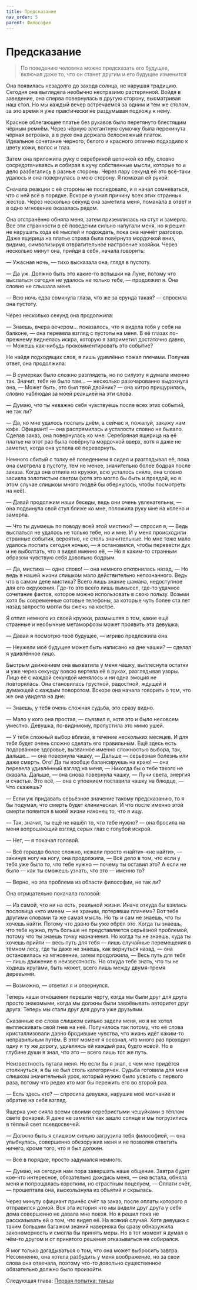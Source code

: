 ```yaml
---
title: Предсказание
nav_order: 5
parent: Философия
---
```


# Предсказание

>  По поведению человека можно предсказать его будущее, включая даже
>  то, что он станет другим и его будущее изменится


Она появилась незадолго до захода солнца, не нарушая традицию.
Сегодня она выглядела необычно неотразимо растерянной.  Войдя в
заведение, она сперва повернулась в другую сторону, высматривая наш
стол.  Но мы каждый вечер встречаемся за одним и тем же столом, за это
время я уже практически не раздумывая подхожу к нему.

Красное облегающее платье без рукавов было перетянуто блестящим чёрным
ремнём.  Через чёрную элегантную сумочку была перекинута чёрная
ветровка, а в руке она держала белоснежный платок.  Идеальное
сочетание черного, белого и красного отлично подходило к цвету кожи,
волос и глаз.

Затем она приложила руку с серебряной цепочкой ко лбу, словно
сосредотачиваясь и собирая в кучу собственные мысли, которые то и дело
разбегались в разные стороны.  Через пару секунд ей это всё-таки
удалось и она повернулась в мою сторону.  Я помахал ей рукой.

Сначала реакции с её стороны не последовало, и я начал сомневаться,
что с ней всё в порядке.  Вскоре я узнал причину всех этих странных
жестов.  Через несколько секунд она заметила меня, помахала в ответ и
в одно мгновение оказалась рядом.

Она отстранённо обняла меня, затем приземлилась на стул и замерла.
Все эти странности в её поведении сильно напугали меня, но я решил не
нарушать хода её мыслей и подождать, пока она начнёт разговор.  Даже
ящерица на платье справа была повёрнута мордочкой вниз, видимо,
символизируя отвратительное настроение хозяйки.  Через несколько минут
она, прийдя в себя, начала говорить:

— Ужасная ночь, — тихо высказала она, глядя в пустоту.

— Да уж.  Должно быть это какие-то вспышки на Луне, потому что
выспаться сегодня не удалось не только тебе, — продолжил я.  Она
словно не слышала меня.

— Всю ночь едва сомкнула глаза, что же за ерунда такая? — спросила
она пустоту.

Через несколько секунд она продолжила:

— Знаешь, вчера вечером... показалось, что я видела тебя у себя на
балконе, — она перевела взгляд с пустоты на меня.  В её глазах
по-прежнему виднелась искра, которую я заприметил достаточно давно,
— Можешь как-нибудь прокомментировать это событие?

Не найдя подходящих слов, я лишь удивлённо пожал плечами.  Получив
ответ, она продолжила:

— В сумерках было сложно разглядеть, но по силуэту я думала именно
так.  Значит, тебя не было там... — несколько разочарованно
выдохнула она, — Может быть, это был твой двойник? — она хитро
прищурилась, словно наблюдая за моей реакцией на эти слова.

— Думаю, что ты неважно себя чувствуешь после всех этих событий, не
так ли?

— Да, но мне удалось поспать днём, а сейчас я, пожалуй, закажу нам
кофе.  Официант! — она распрямилась и усталости словно не бывало.
Сделав заказ, она повернулась ко мне.  Серебряная ящерица на её платье
на этот раз была повёрнута мордочкой вверх, хотя я даже не заметил,
когда она успела её перевернуть.

Немного сбитый с толку её поведением я сидел и разглядывал её, пока
она смотрела в пустоту, тем не менее, значительно более бодрая после
заказа.  Когда она отпила из кружки, всю усталось сняло, она словно
засияла золотистым светом (хотя это могло бы быть и правдой, но в этом
случае слишком много людей бы обернулось, чтобы посмотреть на неё).

— Давай продолжим наши беседы, ведь они очень увлекательны, — она
подвинула свой стул ближе ко мне, положила руку мне на колено и
замерла.

— Что ты думаешь по поводу всей этой мистики? — спросил я, —
Ведь выспаться не удалось не только тебе, но и мне.  И у меня
происходили странные события, вероятно, не столь значительные.  Но мне
тоже мало удалось поспать сегодня ночью, — я остановился, чтобы
перевести дух и не выболтать, что я видел именно её, — Но я каким-то
странным образом чувствую себя довольно бодрым.

— Да, мистика — одно слово! — она немного отклонилась назад, — Но ведь
в нашей жизни слишком мало действительно непознанного.  Ведь что в
самом деле мистика?  Всего лишь знание шамана, недоступное для его
окружения.  Где-то это всего лишь вымысел, где-то удачное сочетание
фактов, которое можно использовать в свою пользу.  Возьми хотя бы
современные сотовые телефоны, за которые чуть более ста лет назад
запросто могли бы сжечь на костре.

Я отпил немного из своей кружки, размышляя о том, какие ещё странные и
необычные метаморфозы может проявить эта девушка.

— Давай я посмотрю твоё будущее, — игриво предложила она.

— Неужели моё будущее может быть написано на дне чашки? — сделал я
удивлённое лицо.

Быстрым движением она выхватила у меня чашку, выплеснула остатки и уже
через секунду вовсю вертела её в руках, разглядывая узоры.  Лицо её с
каждой секундой менялось и ни одна эмоция не повторялась.  Она
становилась грустной, радостной, ждущей и думающей с каждым поворотом.
Вскоре она начала говорить о том, что же она увидела на дне:

— Знаешь, у тебя очень сложная судьба, это сразу видно.

— Мало у кого она простая, — съязвил я, хотя это и было несовсем
уместно.  Девушка, по-видимому, пропустила это мимо ушей.

— У тебя сложный выбор вблизи, в течение нескольких месяцев.  И для
тебя будет очень сложно сделать его правильным.  Ещё здесь есть
подорванное здоровье, вызванное именно сложностью выбора, так,
дальше... — она повернула чашку, — Дальше — серьёзная болезнь или даже
смерть.  Ого!  Да ты вообще балансируешь на краю! — она перевела
удивлённый взгляд на меня, — Никогда бы о тебе такого не сказала.
Дальше, — она снова повернула чашку, — Лучи света, энергия и счастье.
Это всё, — она с упоением поставила чашку на блюдце, — Что скажешь?

— Если уж придавать серьёзное значение такому предсказанию, то я бы
подумал, что смерть будет клиническая.  И что после именно этой смерти
появится в моей жизни наконец то, что я ищу.

— Так, значит, ты ещё не нашёл то, что тебе нужно? — она бросила
на меня вопрошающий взгляд серых глаз с голубой искрой.

— Нет, — я покачал головой.

— Всё гораздо более сложно, нежели просто «найти»-«не найти», —
закинув ногу на ногу, она продолжила, — Всё дело в том, что если у
тебя уже было то, что тебе нужно — почему ты оставил это?  А если не
было — как ты сможешь узнать, что это — именно то?

— Верно, но эта проблема из области философии, не так ли?

Она отрицательно покачала головой:

— Из самой, что ни на есть, реальной жизни.  Иначе откуда бы взялась
пословица «что имеем — не храним, потерявши плачем»?  Вот тебе другими
словами та же самая мысль.  Но ты и сам не знаешь, что ты хочешь
найти.  Потому что давно бы уже обрёл это.  Когда ты знаешь, что тебе
нужно, путь больше не представляется серьёзной проблемой, потому что
ты знаешь точку назначения.  Но когда ты не знаешь, куда ты хочешь
прийти — весь путь для тебя — лишь случайные перемещения в тёмном
лесу, где ты даже не знаешь, как вернуться назад, — она остановилась
на мгновение, затем продолжила, — Весь путь для тебя — лишь движение в
неизвестность.  Но откуда тебе знать, что ты не ходишь кругами, быть
может, всего лишь между двумя-тремя деревьями.

— Возможно, — ответил я и отвернулся.

Теперь наши отношения перешли черту, когда мы были друг для друга
просто знакомыми, когда мы должны были завоёвывать авторитет друг
друга.  Теперь мы стали друг для друга уже друзьями.

Сказанные ею слова слишком сильно задели меня, но я не хотел
выплескивать свой гнев на неё.  Получилось так потому, что её слова
кристаллизовали давно бродившие чувства, что жизнь идёт каким-то
неправильным путём.  В этот момент я осознал, что много раз проходил
одну и ту же дорогу, удивляясь ей каждый раз, будто новой.  Но в
глубине души я знал, что это — всего лишь тот же путь.

Неизвестность пугала меня.  Но если бы я знал, с чем мне придётся
столкнуться, я бы не был столь категоричен.  Судьба готовила для меня
слишком значительный урок, который нужно было усвоить с первого раза,
потому что редко кто мог бы пережить его во второй раз.

— Есть здесь кто? — спросила девушка, нарушив моё молчание и
обратив на себя взгляд.

Ящерка уже сияла всеми своими серебристыми чешуйками в тёплом свете
фонарей.  Я даже не заметил как зашло солнце и мы погрузились в тёплый
свет псевдосвечей.

— Должно быть я слишком сильно загрузила тебя философией, — она
улыбнулась, совершенно обезоружив меня и не позволяя ответить ничего,
кроме того, что я был должен.

— Всё в порядке, просто задумался немного.

— Думаю, на сегодня нам пора завершать наше общение.  Завтра будет
кое-что интересное, обязательно дождись меня, — она встала, обняла
меня и попрощалась коротким, но страстным поцелуем, — Оплати счёт,
— прошептала она, выскользнула из объятий и скрылась.

Через минуту официант принёс счёт за заказ, после оплаты которого я
отправился домой.  Вся эта история что мы видели друг друга у себя
дома совершенно не давала мне покоя.  Но я решил пока не рассказывать
ей о том, что видел её.  На всякий случай.  Хотя девушка с таким
большим багажом знаний наверняка бы сразу обнаружила закономерность и
смогла бы принять меры.  Но в тот момент я думал о чём-то другом и от
принятого решения отказываться не собирался.

Я мог только догадываться о том, что она может выбросить завтра.
Несомненно, она хотела разбудить у меня воображение, но за свои слова
она отвечала, поэтому что-то довольно существенное обязательно должно
было произойти.

Следующая глава: <a href="{{ site.baseurl }}{% link 3-real-journey/1-first.md %}">Первая попытка: танцы</a>
